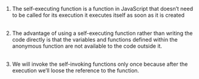 1. The self-executing function is a function in JavaScript that doesn’t need to be called for its execution it executes itself as soon as it is created</br></br>

2. The advantage of using a self-executing function rather than writing the code directly is that the variables and functions defined within the anonymous function are not available to the code outside it.</br></br>

3. We will invoke the self-invoking functions only once because after the execution we’ll loose the reference to the function.</br></br>
